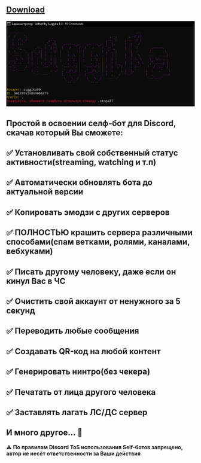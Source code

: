 [Download](https://minhaskamal.github.io/DownGit/#/home?url=https://github.com/Suggika/Self-Bot)
---------------------------------
![👉](https://github.com/Suggika/Self-Bot/blob/main/showcase.png)

Простой в освоении селф-бот для Discord, скачав который Вы сможете:
---------------------------------
✅  Установливать свой собственный статус активности(streaming, watching и т.п)
---------------------------------
✅ Автоматически обновлять бота до актуальной версии
---------------------------------
✅ Копировать эмодзи с других серверов
---------------------------------
✅ ПОЛНОСТЬЮ крашить сервера различными способами(спам ветками, ролями, каналами, вебхуками)
---------------------------------
✅ Писать другому человеку, даже если он кинул Вас в ЧС
---------------------------------
✅ Очистить свой аккаунт от ненужного за 5 секунд
---------------------------------
✅ Переводить любые сообщения
---------------------------------
✅ Создавать QR-код на любой контент
---------------------------------
✅ Генерировать нинтро(без чекера)
---------------------------------
✅ Печатать от лица другого человека
---------------------------------
✅ Заставлять лагать ЛС/ДС сервер
---------------------------------
**И много другое... 👀**
---------------------------------
⚠️ **По правилам Discord ToS использования Self-ботов запрещено, автор не несёт ответственности за Ваши действия**

